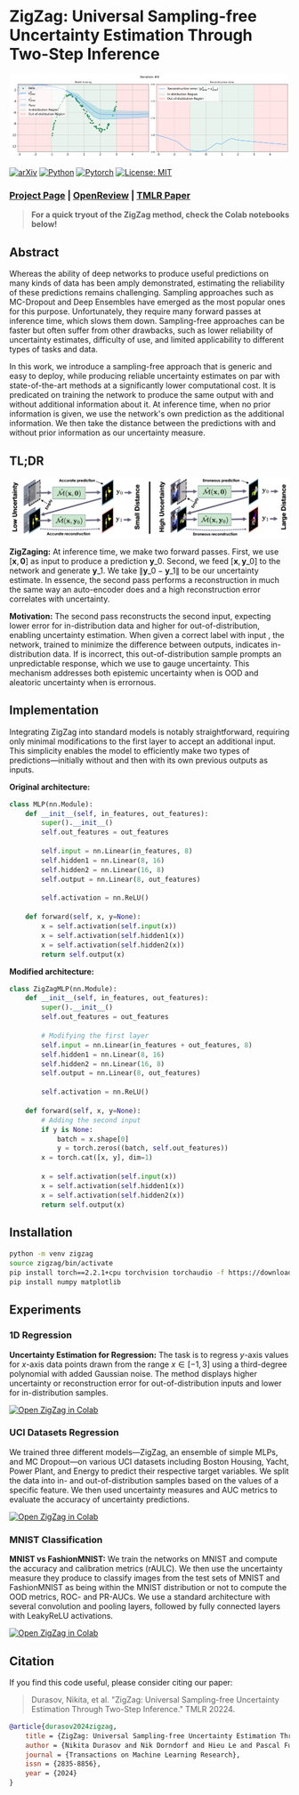 # ZigZag: Universal Sampling-free Uncertainty Estimation Through Two-Step Inference

![Project Page](./src/teaser.gif)

[![arXiv](https://img.shields.io/badge/cs.CV-arXiv%3A2211.11435-blue?logo=arxiv&color=red)](https://arxiv.org/abs/2211.11435)
[![Python](https://img.shields.io/badge/Python-3.10-blue?logo=python&color=blue)](https://www.python.org/downloads/release/python-31014/)
[![Pytorch](https://img.shields.io/badge/Pytorch-2.2.1-blue?logo=pytorch&color=blue)](https://pytorch.org/)
[![License: MIT](https://img.shields.io/badge/License-MIT-yellow)](https://github.com/cvlab-epfl/zigzag/blob/main/LICENSE)

### [Project Page](https://www.norange.io/projects/zigzag/) | [OpenReview](https://openreview.net/forum?id=QSvb6jBXML) | [TMLR Paper](https://openreview.net/pdf?id=QSvb6jBXML)

> **For a quick tryout of the ZigZag method, check the Colab notebooks below!**

## Abstract

Whereas the ability of deep networks to produce useful predictions on many kinds of data has been amply demonstrated, estimating the reliability of these predictions remains challenging. Sampling approaches such as MC-Dropout and Deep Ensembles have emerged as the most popular ones for this purpose. Unfortunately, they require many forward passes at inference time, which slows them down. Sampling-free approaches can be faster but often suffer from other drawbacks, such as lower reliability of uncertainty estimates, difficulty of use, and limited applicability to different types of tasks and data.

In this work, we introduce a sampling-free approach that is generic and easy to deploy, while producing reliable uncertainty estimates on par with state-of-the-art methods at a significantly lower computational cost. It is predicated on training the network to produce the same output with and without additional information about it. At inference time, when no prior information is given, we use the network's own prediction as the additional information. We then take the distance between the predictions with and without prior information as our uncertainty measure.

## TL;DR

![Project Page](./src/arch.png)

**ZigZaging:** At inference time, we make two forward passes. First, we use $[\mathbf{x}, \textbf{0}]$ as input to produce a prediction $\mathbf{y}\_{0}$. Second, we feed $[\mathbf{x}, \mathbf{y}\_{0}]$ to the network and generate $\mathbf{y}\_{1}$. We take $\| \mathbf{y}\_{0} - \mathbf{y}\_{1} \|$ to be our uncertainty estimate. In essence, the second pass performs a reconstruction in much the same way an auto-encoder does and a high reconstruction error correlates with uncertainty.

**Motivation:** The second pass reconstructs the second input, expecting lower error for in-distribution data and higher for out-of-distribution, enabling uncertainty estimation. When given a correct label with input , the network, trained to minimize the difference between outputs, indicates in-distribution data. If is incorrect, this out-of-distribution sample prompts an unpredictable response, which we use to gauge uncertainty. This mechanism addresses both epistemic uncertainty when is OOD and aleatoric uncertainty when is errornous. 

## Implementation

Integrating ZigZag into standard models is notably straightforward, requiring only minimal modifications to the first layer to accept an additional input. This simplicity enables the model to efficiently make two types of predictions—initially without and then with its own previous outputs as inputs. 

**Original architecture:**
```python 
class MLP(nn.Module):
    def __init__(self, in_features, out_features):
        super().__init__()
        self.out_features = out_features

        self.input = nn.Linear(in_features, 8)
        self.hidden1 = nn.Linear(8, 16)
        self.hidden2 = nn.Linear(16, 8)
        self.output = nn.Linear(8, out_features)

        self.activation = nn.ReLU()

    def forward(self, x, y=None):
        x = self.activation(self.input(x))
        x = self.activation(self.hidden1(x))
        x = self.activation(self.hidden2(x))
        return self.output(x)
```
**Modified architecture:**
```python 
class ZigZagMLP(nn.Module):
    def __init__(self, in_features, out_features):
        super().__init__()
        self.out_features = out_features

        # Modifying the first layer
        self.input = nn.Linear(in_features + out_features, 8)
        self.hidden1 = nn.Linear(8, 16)
        self.hidden2 = nn.Linear(16, 8)
        self.output = nn.Linear(8, out_features)

        self.activation = nn.ReLU()

    def forward(self, x, y=None):
        # Adding the second input
        if y is None:
            batch = x.shape[0]
            y = torch.zeros((batch, self.out_features))
        x = torch.cat([x, y], dim=1)

        x = self.activation(self.input(x))
        x = self.activation(self.hidden1(x))
        x = self.activation(self.hidden2(x))
        return self.output(x)
```

## Installation 

```bash
python -m venv zigzag
source zigzag/bin/activate
pip install torch==2.2.1+cpu torchvision torchaudio -f https://download.pytorch.org/whl/cpu/torch_stable.html
pip install numpy matplotlib
```

## Experiments

### 1D Regression 

**Uncertainty Estimation for Regression:** The task is to regress $y$-axis values for $x$-axis data points drawn from the range $x \in [-1, 3]$ using a third-degree polynomial with added Gaussian noise. The method displays higher uncertainty or reconstruction error for out-of-distribution inputs and lower for in-distribution samples.

[![Open ZigZag in Colab](https://colab.research.google.com/assets/colab-badge.svg)](https://colab.research.google.com/github/cvlab-epfl/zigzag/blob/main/exps/notebooks/toy_regression.ipynb)

### UCI Datasets Regression

We trained three different models—ZigZag, an ensemble of simple MLPs, and MC Dropout—on various UCI datasets including Boston Housing, Yacht, Power Plant, and Energy to predict their respective target variables. We split the data into in- and out-of-distribution samples based on the values of a specific feature. We then used uncertainty measures and AUC metrics to evaluate the accuracy of uncertainty predictions.

[![Open ZigZag in Colab](https://colab.research.google.com/assets/colab-badge.svg)](https://colab.research.google.com/github/cvlab-epfl/zigzag/blob/main/exps/notebooks/uci_regression.ipynb)

### MNIST Classification

**MNIST vs FashionMNIST:** We train the networks on MNIST and compute the accuracy and calibration metrics (rAULC). We then use the uncertainty measure they produce to classify images from the test sets of MNIST and FashionMNIST as being within the MNIST distribution or not to compute the OOD metrics, ROC- and PR-AUCs. We use a standard architecture with several convolution and pooling layers, followed by fully connected layers with LeakyReLU activations.

[![Open ZigZag in Colab](https://colab.research.google.com/assets/colab-badge.svg)](https://colab.research.google.com/github/cvlab-epfl/zigzag/blob/main/exps/notebooks/mnist_classification.ipynb)

<!---
FOR LATER
### CIFAR Classification

**CIFAR10 vs SVHN:** We trained on CIFAR10, evaluating accuracy and calibration. Uncertainty measures help classify images from CIFAR10 and SVHN test sets for out-of-distribution (OOD) analysis, using ROC and PR-AUC metrics. We utilized the Deep Layer Aggregation (DLA) network, known for superior performance over models like ResNet or VGG, particularly effective in small training sets to avoid overfitting. OOD samples were drawn from SVHN, featuring distinct classes like road sign digits.

[![Open ZigZag in Colab](https://colab.research.google.com/assets/colab-badge.svg)]()

### Airfoils Regression

**Lift-to-drag prediction:** We trained a Graph Neural Network (GNN) on a dataset of 2,000 NACA wing profiles to predict their lift-to-drag coefficients, using parameters and aerodynamic simulations provided by XFoil. We reserved the top 5% of profiles with the highest lift-to-drag ratios as out-of-distribution (OOD) samples to test the model's robustness. The training set consisted of 80% of the remaining profiles, with the rest used for testing, all spanning lift-to-drag values from 0 to 60. The GNN features 25 GMM layers with ELU nonlinearities and skip connections, optimizing for both predictive accuracy and effective OOD detection.

[![Open ZigZag in Colab](https://colab.research.google.com/assets/colab-badge.svg)]()
-->

## Citation

If you find this code useful, please consider citing our paper:

> Durasov, Nikita, et al. "ZigZag: Universal Sampling-free Uncertainty Estimation Through Two-Step Inference." TMLR 20224.

```bibtex
@article{durasov2024zigzag,
    title = {ZigZag: Universal Sampling-free Uncertainty Estimation Through Two-Step Inference},
    author = {Nikita Durasov and Nik Dorndorf and Hieu Le and Pascal Fua},
    journal = {Transactions on Machine Learning Research},
    issn = {2835-8856},
    year = {2024}
}
``` 
